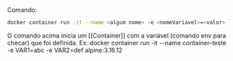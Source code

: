 Comando:
```bash
docker container run -it --name <algum nome> -e <nomeVariavel>=<valor> [...] <imagem>:<versão>
```

O comando acima inicia um [[Container]] com a variável (comando env para checar) que foi definida. Ex:
docker container run -it --name container-teste -e VAR1=abc -e VAR2=def alpine:3.16.12
